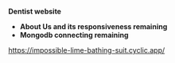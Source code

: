 **Dentist website**

* **About Us and its responsiveness remaining**
* **Mongodb connecting remaining**
  
https://impossible-lime-bathing-suit.cyclic.app/
